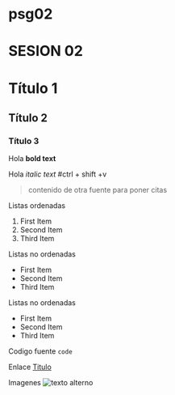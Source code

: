 # psg02
# SESION 02
# Título 1
## Título 2
### Título 3

Hola **bold text**

Hola *italic text* #ctrl + shift +v

> contenido de otra fuente para poner citas

Listas ordenadas
1. First Item
2. Second Item
3. Third Item

Listas no ordenadas
- First Item
- Second Item
- Third Item
  
Listas no ordenadas
* First Item
* Second Item
* Third Item

Codigo fuente
`code`

Enlace
[Titulo](https://miruta.com)

Imagenes
![texto alterno]("ruta/de/la/imagen")